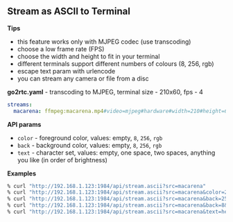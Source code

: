 ## Stream as ASCII to Terminal

**Tips**

- this feature works only with MJPEG codec (use transcoding)
- choose a low frame rate (FPS)
- choose the width and height to fit in your terminal
- different terminals support different numbers of colours (8, 256, rgb)
- escape text param with urlencode
- you can stream any camera or file from a disc

**go2rtc.yaml** - transcoding to MJPEG, terminal size - 210x60, fps - 4

```yaml
streams:
  macarena: ffmpeg:macarena.mp4#video=mjpeg#hardware#width=210#height=60#raw=-r 4
```

**API params**

- `color` - foreground color, values: empty, `8`, `256`, `rgb`
- `back` - background color, values: empty, `8`, `256`, `rgb`
- `text` - character set, values: empty, one space, two spaces, anything you like (in order of brightness)

**Examples**

```bash
% curl "http://192.168.1.123:1984/api/stream.ascii?src=macarena"
% curl "http://192.168.1.123:1984/api/stream.ascii?src=macarena&color=256"
% curl "http://192.168.1.123:1984/api/stream.ascii?src=macarena&back=256&text=%20"
% curl "http://192.168.1.123:1984/api/stream.ascii?src=macarena&back=8&text=%20%20"
% curl "http://192.168.1.123:1984/api/stream.ascii?src=macarena&text=helloworld"
```
